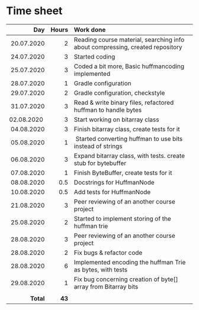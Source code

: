 # Time sheet
| Day        | Hours | Work done |
| ---------: | ----: | :-------- |
| 20.07.2020 | 2     | Reading course material, searching info about compressing, created repository |
| 24.07.2020 | 3     | Started coding |
| 25.07.2020 | 3     | Coded a bit more, Basic huffmancoding implemented |
| 28.07.2020 | 1     | Gradle configuration |
| 29.07.2020 | 2     | Gradle configuration, checkstyle |
| 31.07.2020 | 3     | Read & write binary files, refactored huffman to handle bytes |
| 02.08.2020 | 3     | Start working on bitarray class |
| 04.08.2020 | 3     | Finish bitarray class, create tests for it |
| 05.08.2020 | 1     | Started converting huffman to use bits instead of strings |
| 06.08.2020 | 3     | Expand bitarray class, with tests. create stub for bytebuffer |
| 07.08.2020 | 1     | Finish ByteBuffer, create tests for it |
| 08.08.2020 | 0.5   | Docstrings for HuffmanNode |
| 10.08.2020 | 0.5   | Add tests for HuffmanNode |
| 21.08.2020 | 3     | Peer reviewing of an another course project |
| 25.08.2020 | 2     | Started to implement storing of the huffman trie |
| 28.08.2020 | 3     | Peer reviewing of an another course project |
| 28.08.2020 | 2     | Fix bugs & refactor code |
| 28.08.2020 | 6     | Implemented encoding the huffman Trie as bytes, with tests |
| 29.08.2020 | 1     | Fix bug concerning creation of byte[] array from Bitarray bits |
|            |       | |
| **Total**  |**43** | |
